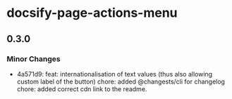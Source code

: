 # docsify-page-actions-menu

## 0.3.0

### Minor Changes

- 4a571d9: feat: internationalisation of text values (thus also allowing custom label of the button)
  chore: added @changests/cli for changelog
  chore: added correct cdn link to the readme.
